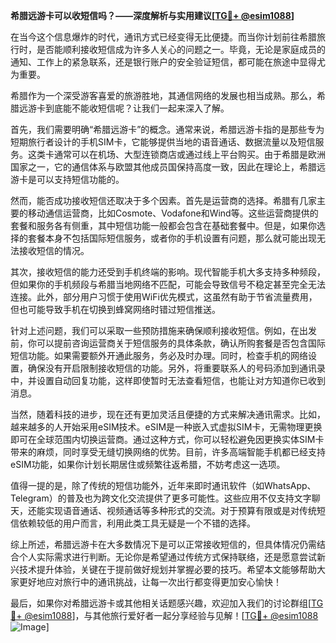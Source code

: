 **希腊远游卡可以收短信吗？——深度解析与实用建议[[TG💪+ @esim1088](https://t.me/s/esim1088)]**

在当今这个信息爆炸的时代，通讯方式已经变得无比便捷。而当你计划前往希腊旅行时，是否能顺利接收短信成为许多人关心的问题之一。毕竟，无论是家庭成员的通知、工作上的紧急联系，还是银行账户的安全验证短信，都可能在旅途中显得尤为重要。

希腊作为一个深受游客喜爱的旅游胜地，其通信网络的发展也相当成熟。那么，希腊远游卡到底能不能收短信呢？让我们一起来深入了解。

首先，我们需要明确“希腊远游卡”的概念。通常来说，希腊远游卡指的是那些专为短期旅行者设计的手机SIM卡，它能够提供当地的语音通话、数据流量以及短信服务。这类卡通常可以在机场、大型连锁商店或通过线上平台购买。由于希腊是欧洲国家之一，它的通信体系与欧盟其他成员国保持高度一致，因此在理论上，希腊远游卡是可以支持短信功能的。

然而，能否成功接收短信还取决于多个因素。首先是运营商的选择。希腊有几家主要的移动通信运营商，比如Cosmote、Vodafone和Wind等。这些运营商提供的套餐和服务各有侧重，其中短信功能一般都会包含在基础套餐中。但是，如果你选择的套餐本身不包括国际短信服务，或者你的手机设置有问题，那么就可能出现无法接收短信的情况。

其次，接收短信的能力还受到手机终端的影响。现代智能手机大多支持多种频段，但如果你的手机频段与希腊当地网络不匹配，可能会导致信号不稳定甚至完全无法连接。此外，部分用户习惯于使用WiFi优先模式，这虽然有助于节省流量费用，但也可能导致手机在切换到蜂窝网络时错过短信推送。

针对上述问题，我们可以采取一些预防措施来确保顺利接收短信。例如，在出发前，你可以提前咨询运营商关于短信服务的具体条款，确认所购套餐是否包含国际短信功能。如果需要额外开通此服务，务必及时办理。同时，检查手机的网络设置，确保没有开启限制接收短信的功能。另外，将重要联系人的号码添加到通讯录中，并设置自动回复功能，这样即使暂时无法查看短信，也能让对方知道你已收到消息。

当然，随着科技的进步，现在还有更加灵活且便捷的方式来解决通讯需求。比如，越来越多的人开始采用eSIM技术。eSIM是一种嵌入式虚拟SIM卡，无需物理更换即可在全球范围内切换运营商。通过这种方式，你可以轻松避免因更换实体SIM卡带来的麻烦，同时享受无缝切换网络的优势。目前，许多高端智能手机都已经支持eSIM功能，如果你计划长期居住或频繁往返希腊，不妨考虑这一选项。

值得一提的是，除了传统的短信功能外，近年来即时通讯软件（如WhatsApp、Telegram）的普及也为跨文化交流提供了更多可能性。这些应用不仅支持文字聊天，还能实现语音通话、视频通话等多种形式的交流。对于预算有限或是对传统短信依赖较低的用户而言，利用此类工具无疑是一个不错的选择。

综上所述，希腊远游卡在大多数情况下是可以正常接收短信的，但具体情况仍需结合个人实际需求进行判断。无论你是希望通过传统方式保持联络，还是愿意尝试新兴技术提升体验，关键在于提前做好规划并掌握必要的技巧。希望本文能够帮助大家更好地应对旅行中的通讯挑战，让每一次出行都变得更加安心愉快！

最后，如果你对希腊远游卡或其他相关话题感兴趣，欢迎加入我们的讨论群组[[TG💪+ @esim1088](https://t.me/s/esim1088)]，与其他旅行爱好者一起分享经验与见解！[[TG💪+ @esim1088](https://t.me/s/esim1088) ![Image](https://i.postimg.cc/4NQfJmqS/Snipaste-2025-05-13-00-14-12.png)]